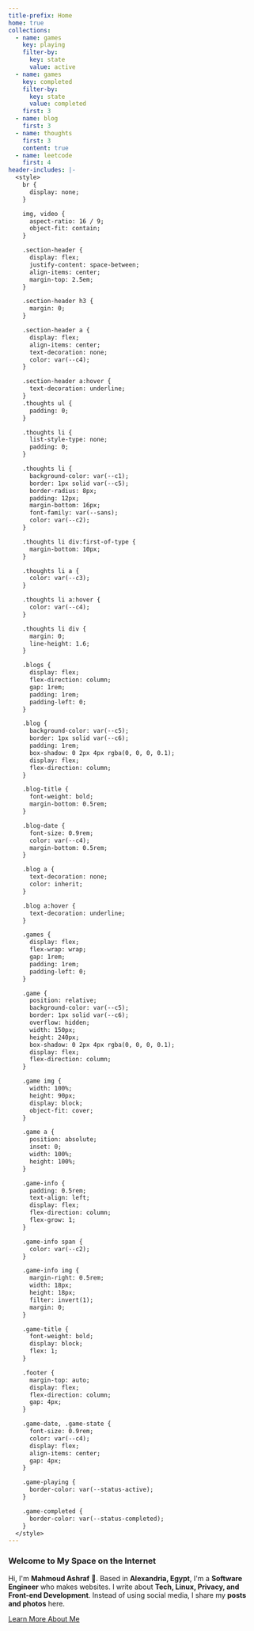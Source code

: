 ```yaml
---
title-prefix: Home
home: true
collections: 
  - name: games
    key: playing
    filter-by: 
      key: state
      value: active
  - name: games
    key: completed
    filter-by: 
      key: state
      value: completed
    first: 3
  - name: blog
    first: 3
  - name: thoughts
    first: 3
    content: true
  - name: leetcode
    first: 4
header-includes: |-
  <style>
    br {
      display: none;
    }

    img, video {
      aspect-ratio: 16 / 9;
      object-fit: contain;
    }

    .section-header {
      display: flex;
      justify-content: space-between;
      align-items: center;
      margin-top: 2.5em;
    }

    .section-header h3 {
      margin: 0;
    }

    .section-header a {
      display: flex;
      align-items: center;
      text-decoration: none;
      color: var(--c4);
    }

    .section-header a:hover {
      text-decoration: underline;
    }
    .thoughts ul {
      padding: 0;
    }

    .thoughts li {
      list-style-type: none;
      padding: 0;
    }

    .thoughts li {
      background-color: var(--c1);
      border: 1px solid var(--c5);
      border-radius: 8px;
      padding: 12px;
      margin-bottom: 16px;
      font-family: var(--sans);
      color: var(--c2);
    }

    .thoughts li div:first-of-type {
      margin-bottom: 10px;
    }

    .thoughts li a {
      color: var(--c3);
    }

    .thoughts li a:hover {
      color: var(--c4);
    }

    .thoughts li div {
      margin: 0;
      line-height: 1.6;
    }

    .blogs {
      display: flex;
      flex-direction: column;
      gap: 1rem;
      padding: 1rem;
      padding-left: 0;
    }

    .blog {
      background-color: var(--c5);
      border: 1px solid var(--c6);
      padding: 1rem;
      box-shadow: 0 2px 4px rgba(0, 0, 0, 0.1);
      display: flex;
      flex-direction: column;
    }

    .blog-title {
      font-weight: bold;
      margin-bottom: 0.5rem;
    }

    .blog-date {
      font-size: 0.9rem;
      color: var(--c4);
      margin-bottom: 0.5rem;
    }

    .blog a {
      text-decoration: none;
      color: inherit;
    }

    .blog a:hover {
      text-decoration: underline;
    }

    .games {
      display: flex;
      flex-wrap: wrap;
      gap: 1rem;
      padding: 1rem;
      padding-left: 0;
    }

    .game {
      position: relative;
      background-color: var(--c5);
      border: 1px solid var(--c6);
      overflow: hidden;
      width: 150px;
      height: 240px;
      box-shadow: 0 2px 4px rgba(0, 0, 0, 0.1);
      display: flex;
      flex-direction: column;
    }

    .game img {
      width: 100%;
      height: 90px;
      display: block;
      object-fit: cover;
    }

    .game a {
      position: absolute;
      inset: 0;
      width: 100%;
      height: 100%;
    }

    .game-info {
      padding: 0.5rem;
      text-align: left;
      display: flex;
      flex-direction: column;
      flex-grow: 1;
    }

    .game-info span {
      color: var(--c2);
    }

    .game-info img {
      margin-right: 0.5rem;
      width: 18px;
      height: 18px;
      filter: invert(1);
      margin: 0;
    }

    .game-title {
      font-weight: bold;
      display: block;
      flex: 1;
    }

    .footer {
      margin-top: auto;
      display: flex;
      flex-direction: column;
      gap: 4px;
    }

    .game-date, .game-state {
      font-size: 0.9rem;
      color: var(--c4);
      display: flex;
      align-items: center;
      gap: 4px;
    }

    .game-playing {
      border-color: var(--status-active);
    }

    .game-completed {
      border-color: var(--status-completed);
    }
  </style>
---
```


### Welcome to My Space on the Internet

Hi, I'm **Mahmoud Ashraf** 👋.
Based in **Alexandria, Egypt**, I'm a **Software Engineer** who makes websites.
I write about **Tech, Linux, Privacy, and Front-end Development**.
Instead of using social media, I share my **posts and photos** here.

[Learn More About Me](/about)
